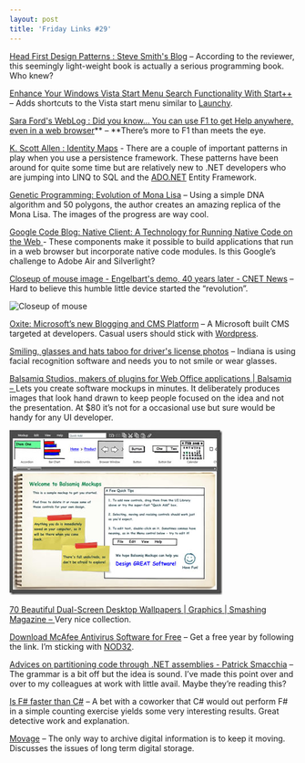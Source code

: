 ```yaml
---
layout: post
title: 'Friday Links #29'
---
```

[Head First Design Patterns : Steve Smith's Blog](http://stevesmithblog.com/blog/head-first-design-patterns/) – According to the reviewer, this seemingly light-weight book is actually a serious programming book. Who knew?

[Enhance Your Windows Vista Start Menu Search Functionality With Start++](http://www.makeuseof.com/tag/enhance-your-windows-vista-start-menu-search-functionality-with-start/) – Adds shortcuts to the Vista start menu similar to [Launchy](http://www.launchy.net/).

[Sara Ford's WebLog : Did you know… You can use F1 to get Help anywhere, even in a web browser](http://blogs.msdn.com/saraford/archive/2008/12/08/did-you-know-you-can-use-f1-to-get-help-anywhere-even-in-a-web-browser-372.aspx)** – **There’s more to F1 than meets the eye.

[K. Scott Allen : Identity Maps](http://odetocode.com/Blogs/scott/archive/2008/12/07/12372.aspx) - There are a couple of important patterns in play when you use a persistence framework. These patterns have been around for quite some time but are relatively new to .NET developers who are jumping into LINQ to SQL and the [ADO.NET](http://ADO.NET) Entity Framework.

[Genetic Programming: Evolution of Mona Lisa](http://rogeralsing.com/2008/12/07/genetic-programming-evolution-of-mona-lisa/) – Using a simple DNA algorithm and 50 polygons, the author creates an amazing replica of the Mona Lisa. The images of the progress are way cool.

[Google Code Blog: Native Client: A Technology for Running Native Code on the Web ](http://google-code-updates.blogspot.com/2008/12/native-client-technology-for-running.html)- These components make it possible to build applications that run in a web browser but incorporate native code modules. Is this Google’s challenge to Adobe Air and Silverlight?

[Closeup of mouse image - Engelbart's demo, 40 years later - CNET News](http://news.cnet.com/2300-1041_3-6248261-1.html?part=rss&tag=6248261&subj=news) – Hard to believe this humble little device started the “revolution”.

![Closeup of mouse](http://i.i.com.com/cnwk.1d/i/ne/p/2008/Closeup-of-mouse_550x370.jpg)

[Oxite: Microsoft’s new Blogging and CMS Platform](http://www.labnol.org/internet/blogging/oxite-microsoft-blogging-platform/5900/) – A Microsoft built CMS targeted at developers. Casual users should stick with [Wordpress](http://wordpress.org).

[Smiling, glasses and hats taboo for driver's license photos](http://www.nwi.com/articles/2008/12/08/news/porter_county/doc60da4d3a78fefc07862575190004d925.txt) – Indiana is using facial recognition software and needs you to not smile or wear glasses.

[Balsamiq Studios, makers of plugins for Web Office applications | Balsamiq – ](http://www.balsamiq.com/)Lets you create software mockups in minutes. It deliberately produces images that look hand drawn to keep people focused on the idea and not the presentation. At $80 it’s not for a occasional use but sure would be handy for any UI developer.

![Balsamq screen shot](/cdn/images/blog/FridayLinks29_10277/image.png)

[70 Beautiful Dual-Screen Desktop Wallpapers | Graphics | Smashing Magazine – ](http://www.smashingmagazine.com/2008/12/10/50-most-amazing-dual-screen-desktop-wallpapers/)Very nice collection.

[Download McAfee Antivirus Software for Free](http://www.labnol.org/software/download-mcafee-antivirus-software-free/5972/) – Get a free year by following the link. I’m sticking with [NOD32](http://www.eset.com/).

[Advices on partitioning code through .NET assemblies - Patrick Smacchia](http://codebetter.com/blogs/patricksmacchia/archive/2008/12/08/advices-on-partitioning-code-through-net-assemblies.aspx) – The grammar is a bit off but the idea is sound. I’ve made this point over and over to my colleagues at work with little avail. Maybe they’re reading this?

[Is F# faster than C#](http://www.nearinfinity.com/blogs/page/jferner?entry=is_f_faster_than_c) – A bet with a coworker that C# would out perform F# in a simple counting exercise yields some very interesting results. Great detective work and explanation.

[Movage](http://www.kk.org/thetechnium/archives/2008/12/movage.php) – The only way to archive digital information is to keep it moving. Discusses the issues of long term digital storage.

